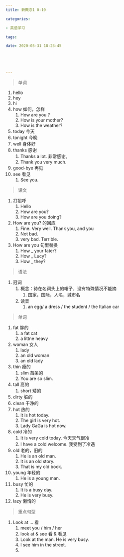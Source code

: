 ```yaml
---
title: 新概念1 0-10

categories: 

- 英语学习

tags: 

date: 2020-05-31 18:23:45





---
```


>单词

1. hello
2. hey
3. hi
4. how 如何，怎样
   1. How are you ?
   2. How is your mother?
   3. How is the weather?
5. today 今天
6. tonight 今晚
7. well 身体好
8. thanks 感谢
   1. Thanks a lot.  非常感谢。
   2. Thank you very much.
9. good-bye 再见
10. see 看见
    1. See you.

> 课文

1. 打招呼
   1. Hello
   2. How are you?
   3. How are you doing?
2. How are you? 的回应
   1. Fine. Very well. Thank you, and you 
   2. Not bad.
   3. very bad. Terrible.
3. How are you 句型替换
   1. How _ your fater?
   2. How _ Lucy?
   3. How _ they?

> 语法

1. 冠词
   1. 概念：待在名词头上的帽子，没有特殊情况不能摘
      1. 国家，国际，人名，城市名
   2. 读音
      1. an egg/ a dress / the student / the Italian car

> 单词

1. fat 胖的
   1. a fat cat
   2. a littne heavy
2. woman 女人
   1. lady 
   2. an old woman
   3. an old lady
3. thin 瘦的
   1. slim 苗条的
   2. You are so slim.
4. tall 高的
   1. short 矮的
5. dirty 脏的
6. clean 干净的
7. hot 热的
   1. It is hot today. 
   2. The girl is very hot.
   3. Lady GaGa is hot now.
8. cold 冷的
   1. It is very cold today. 今天天气很冷
   2. I have a cold welcome. 我受到了冷遇
9. old 老的，旧的
   1. He is an old man.
   2. It is an old story.
   3. That is my old book.
10. young 年轻的
    1. He is a young man.
11. busy 忙的
    1. It is a busy day.
    2. He is very busy.
12. lazy 懒惰的

>  重点句型

1. Look at ... 看
   1. meet you / him / her
   2. look at & see 看 & 看见
   3. Look at the man. He is very busy.
   4. I see him in the street.
   5. 